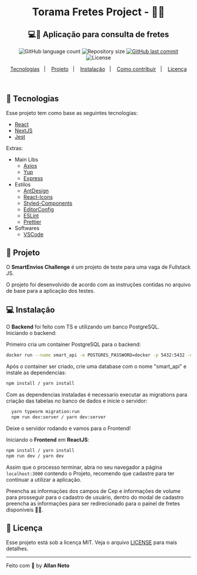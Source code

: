 <h1 align="center">
  Torama Fretes Project - 🚛🚚
</h1>

<h2 align="center">
  💻🚛 Aplicação para consulta de fretes
</h2>

<p align="center">
  <img alt="GitHub language count" src="https://img.shields.io/github/languages/count/allanneto/smartenvios-challenge">

  <img alt="Repository size" src="https://img.shields.io/github/repo-size/allanneto/smartenvios-challenge">

  <a href="https://github.com/allanneto/smartenvios-challenge/commits/master">
    <img alt="GitHub last commit" src="https://img.shields.io/github/last-commit/allanneto/smartenvios-challenge">
  </a>

  <img alt="License" src="https://img.shields.io/badge/license-MIT-brightgreen">
</p>

<p align="center">
  <a href="#rocket-tecnologias">Tecnologias</a>&nbsp;&nbsp;&nbsp;|&nbsp;&nbsp;&nbsp;
  <a href="#pushpin-projeto">Projeto</a>&nbsp;&nbsp;&nbsp;|&nbsp;&nbsp;&nbsp;
  <a href="#computer-instalacao">Instalação</a>&nbsp;&nbsp;&nbsp;|&nbsp;&nbsp;&nbsp;
  <a href="#thinking-como-contribuir">Como contribuir</a>&nbsp;&nbsp;&nbsp;|&nbsp;&nbsp;&nbsp;
  <a href="#memo-licença">Licença</a>
</p>

<br>

## :rocket: Tecnologias

Esse projeto tem como base as seguintes tecnologias:

- [React](https://reactjs.org)
- [NextJS](https://nextjs.org/)
- [Jest](https://jestjs.io/)

Extras:

- Main Libs
  - [Axios](https://github.com/axios/axios)
  - [Yup](https://github.com/jquense/yup)
  - [Express](https://expressjs.com/pt-br/)
- Estilos
  - [AntDesign](https://ant.design/)
  - [React-Icons](https://react-icons.github.io/react-icons/)
  - [Styled-Components](https://styled-components.com/)
  - [EditorConfig](https://editorconfig.org/)
  - [ESLint](https://eslint.org/)
  - [Prettier](https://prettier.io/)
- Softwares
  - [VSCode](https://code.visualstudio.com/)

## 🚚 Projeto

O **SmartEnvios Challenge** é um projeto de teste para uma vaga de Fullstack JS.

O projeto foi desenvolvido de acordo com as instruções contidas no arquivo de base para a aplicação dos testes.

## :computer: Instalação

O **Backend** foi feito com TS e utilizando um banco PostgreSQL.
<br>
Iniciando o backend: <br>

Primeiro cria um container PostgreSQL para o backend:

```bash
docker run --name smart_api -e POSTGRES_PASSWORD=docker -p 5432:5432 -d postgres
```

Após o container ser criado, crie uma database com o nome "smart_api" e instale as dependencias:

```bash
npm install / yarn install
```

Com as dependencias instaladas é necessario executar as migrations para criação das tabelas no banco de dados e inicie o servidor:

```bash
  yarn typeorm migration:run
  npm run dev:server / yarn dev:server
```

Deixe o servidor rodando e vamos para o Frontend!

Iniciando o **Frontend** em **ReactJS**:
<br>

```bash
npm install / yarn install
npm run dev / yarn dev
```

Assim que o processo terminar, abra no seu navegador a página `localhost:3000` contendo o Projeto, recomendo que cadastre para ter continuar a utilizar a aplicação.

Preencha as informações dos campos de Cep e informações de volume para prosseguir para o cadastro de usuário, dentro do modal de cadastro preencha as informações para ser redirecionado para o painel de fretes disponíveis 🚚🚚.

## :memo: Licença

Esse projeto está sob a licença MIT. Veja o arquivo [LICENSE](LICENSE.md) para mais detalhes.

---

Feito com 💜 by **Allan Neto**

